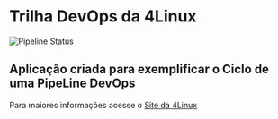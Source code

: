 # Trilha DevOps da 4Linux

<!-- Altere a Flag abaixo com sua URL do seu usuário do Github -->

![Pipeline Status](https://github.com/remarais/DevOpsLab-HelloWorld/actions/workflows/pipeline.yml/badge.svg) 

## Aplicação criada para exemplificar o Ciclo de uma PipeLine DevOps


Para maiores informações acesse o [Site da 4Linux](https://www.4linux.com.br/cursos/devops)
